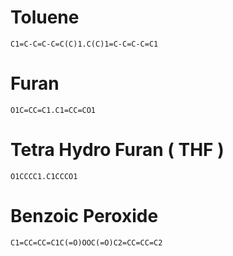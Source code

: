 # Toluene
```smiles
C1=C-C=C-C=C(C)1.C(C)1=C-C=C-C=C1
```

# Furan
```smiles
O1C=CC=C1.C1=CC=CO1
```

# Tetra Hydro Furan ( THF )
```smiles
O1CCCC1.C1CCCO1
```


# Benzoic Peroxide
```smiles
C1=CC=CC=C1C(=O)OOC(=O)C2=CC=CC=C2
```